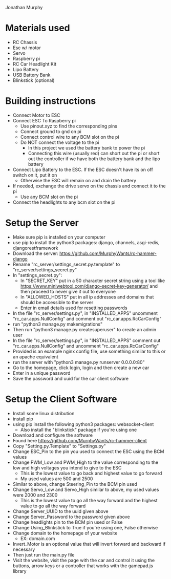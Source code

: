 Jonathan Murphy


# Materials used
- RC Chassis
- Esc w/ motor
- Servo
- Raspberry pi
- RC Car Headlight Kit
- Lipo Battery
- USB Battery Bank
- Blinkstick (optional)

# Building instructions

- Connect Motor to ESC
- Connect ESC To Raspberry pi
  - Use pinout.xyz to find the corresponding pins
  - Connect ground to gnd on pi
  - Connect control wire to any BCM slot on the pi
  - Do NOT connect the voltage to the pi
    - In this project we used the battery bank to power the pi
    - Connecting this wire (usually red) can short out the pi or short out the controller if we have both the battery bank and the lipo battery
- Connect Lipo Battery to the ESC. If the ESC doesn't have its on off switch on it, put it on
  - Otherwise the ESC will remain on and drain the battery
- If needed, exchange the drive servo on the chassis and connect it to the pi
  - Use any BCM slot on the pi
- Connect the headlights to any bcm slot on the pi

# Setup the Server

- Make sure pip is installed on your computer
- use pip to install the python3 packages: django, channels, asgi-redis, djangorestframework
- Download the server: https://github.com/MurphyWants/rc-hammer-django
- Rename "rc_server/settings_secret.py.template" to "rc_server/settings_secret.py"
- In "settings_secret.py":
  - In "SECRET_KEY" put in a 50 character secret string using a tool like https://www.miniwebtool.com/django-secret-key-generator/ and then proceed to never give it out to everyone
  - In "ALLOWED_HOSTS" put in all ip addresses and domains that should be accessible to the server
  - Enter in email details used for resetting passwords
- In the file "rc_server/settings.py", in "INSTALLED_APPS" uncomment "rc_car.apps.NullConfig" and comment out "rc_car.apps.RcCarConfig"
- run "python3 manage.py makemigrations"
- Then run "python3 manage.py createsuperuser" to create an admin user
- In the file "rc_server/settings.py", in "INSTALLED_APPS" comment out "rc_car.apps.NullConfig" and uncomment "rc_car.apps.RcCarConfig"
- Provided is an example nginx config file, use something similar to this or an apache equivalent
- run the server with "python3 manage.py runserver 0.0.0.0:80"
- Go to the homepage, click login, login and then create a new car
- Enter in a unique password
- Save the password and uuid for the car client software

# Setup the Client Software

- Install some linux distribution
- install pip
- using pip install the following python3 packages: websocket-client
  - Also install the "blinkstick" package if you're using one
- Download and configure the software
- Found here https://github.com/MurphyWants/rc-hammer-client
- Copy "Setting.py.Template" to "Settings.py"
- Change ESC_Pin to the pin you used to connect the ESC using the BCM values
- Change PWM_Low and PWM_High to the value corresponding to the low and high voltages you intend to give to the ESC
  - This is the lowest value to go back and highest value to go forward
  - My used values are 500 and 2500
- Similar to above, change Steering_Pin to the BCM pin used
- Change Servo_Low and Servo_High similar to above, my used values were 2000 and 2300
  - This is the lowest value to go all the way forward and the highest value to go all the way forward
- Change Server_UUID to the uuid given above
- Change Server_Password to the password given above
- Change headlights pin to the BCM pin used or False
- Change Using_Blinkstick to True if you're using one, False otherwise
- Change domain to the homepage of your website
  - EX: domain.com
- Invert_Motor is an optional value that will invert forward and backward if necessary
- Then just run the main.py file
- Visit the website, visit the page with the car and control it using the buttons, arrow keys or a controller that works with the gamepad.js library
